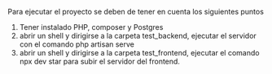 Para ejecutar el proyecto se deben de tener en cuenta los siguientes puntos

1. Tener instalado PHP, composer y Postgres
2. abrir un shell y dirigirse a la carpeta test_backend, ejecutar el servidor con el comando php artisan serve
3. abrir un shell y dirigirse a la carpeta test_frontend, ejecutar el comando npx dev star para subir el servidor del frontend.
   
